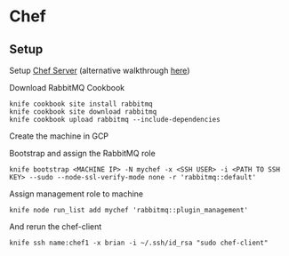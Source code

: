 Chef
===

Setup
---
Setup [Chef Server](https://docs.chef.io/install_server.html#standalone) (alternative walkthrough [here](https://learn.chef.io/modules/manage-a-node-chef-server#/))

Download RabbitMQ Cookbook

```
knife cookbook site install rabbitmq
knife cookbook site download rabbitmq
knife cookbook upload rabbitmq --include-dependencies
```

Create the machine in GCP

Bootstrap and assign the RabbitMQ role
```
knife bootstrap <MACHINE IP> -N mychef -x <SSH USER> -i <PATH TO SSH KEY> --sudo --node-ssl-verify-mode none -r 'rabbitmq::default'
```

Assign management role to machine
```
knife node run_list add mychef 'rabbitmq::plugin_management'
```

And rerun the chef-client
```
knife ssh name:chef1 -x brian -i ~/.ssh/id_rsa "sudo chef-client"
```
